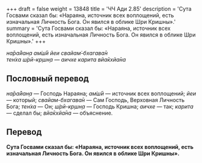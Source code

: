 +++
draft = false
weight = 13848
title = 'ЧЧ Ади 2.85'
description = 'Сута Госвами сказал бы: «Нараяна, источник всех воплощений, есть изначальная Личность Бога. Он явился в облике Шри Кришны».'
summary = 'Сута Госвами сказал бы: «Нараяна, источник всех воплощений, есть изначальная Личность Бога. Он явился в облике Шри Кришны».'
+++

_на̄ра̄йан̣а ам̇ш́ӣ йеи свайам̇-бхагава̄н  
тен̇ха ш́рӣ-кр̣шн̣а — аичхе карита вйа̄кхйа̄на_

## Пословный перевод

_на̄ра̄йан̣а_ — Господь Нараяна; _ам̇ш́ӣ_ — источник всех воплощений; _йеи_ — который; _свайам_\-_бхагава̄н_ — Сам Господь, Верховная Личность Бога; _тен̇ха_ — Он; _ш́рӣ_\-_кр̣шн̣а_ — Господь Кришна; _аичхе_ — так; _карита_ — сделал бы; _вйа̄кхйа̄на_ — объяснение.

## Перевод

**Сута Госвами сказал бы: «Нараяна, источник всех воплощений, есть изначальная Личность Бога. Он явился в облике Шри Кришны».**
